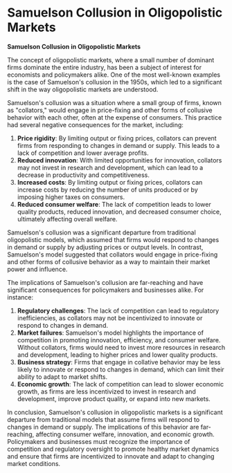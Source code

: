 # Samuelson Collusion in Oligopolistic Markets

**Samuelson Collusion in Oligopolistic Markets**

The concept of oligopolistic markets, where a small number of dominant firms dominate the entire industry, has been a subject of interest for economists and policymakers alike. One of the most well-known examples is the case of Samuelson's collusion in the 1950s, which led to a significant shift in the way oligopolistic markets are understood.

Samuelson's collusion was a situation where a small group of firms, known as "collators," would engage in price-fixing and other forms of collusive behavior with each other, often at the expense of consumers. This practice had several negative consequences for the market, including:

1. **Price rigidity**: By limiting output or fixing prices, collators can prevent firms from responding to changes in demand or supply. This leads to a lack of competition and lower average profits.
2. **Reduced innovation**: With limited opportunities for innovation, collators may not invest in research and development, which can lead to a decrease in productivity and competitiveness.
3. **Increased costs**: By limiting output or fixing prices, collators can increase costs by reducing the number of units produced or by imposing higher taxes on consumers.
4. **Reduced consumer welfare**: The lack of competition leads to lower quality products, reduced innovation, and decreased consumer choice, ultimately affecting overall welfare.

Samuelson's collusion was a significant departure from traditional oligopolistic models, which assumed that firms would respond to changes in demand or supply by adjusting prices or output levels. In contrast, Samuelson's model suggested that collators would engage in price-fixing and other forms of collusive behavior as a way to maintain their market power and influence.

The implications of Samuelson's collusion are far-reaching and have significant consequences for policymakers and businesses alike. For instance:

1. **Regulatory challenges**: The lack of competition can lead to regulatory inefficiencies, as collators may not be incentivized to innovate or respond to changes in demand.
2. **Market failures**: Samuelson's model highlights the importance of competition in promoting innovation, efficiency, and consumer welfare. Without collators, firms would need to invest more resources in research and development, leading to higher prices and lower quality products.
3. **Business strategy**: Firms that engage in collative behavior may be less likely to innovate or respond to changes in demand, which can limit their ability to adapt to market shifts.
4. **Economic growth**: The lack of competition can lead to slower economic growth, as firms are less incentivized to invest in research and development, improve product quality, or expand into new markets.

In conclusion, Samuelson's collusion in oligopolistic markets is a significant departure from traditional models that assume firms will respond to changes in demand or supply. The implications of this behavior are far-reaching, affecting consumer welfare, innovation, and economic growth. Policymakers and businesses must recognize the importance of competition and regulatory oversight to promote healthy market dynamics and ensure that firms are incentivized to innovate and adapt to changing market conditions.
